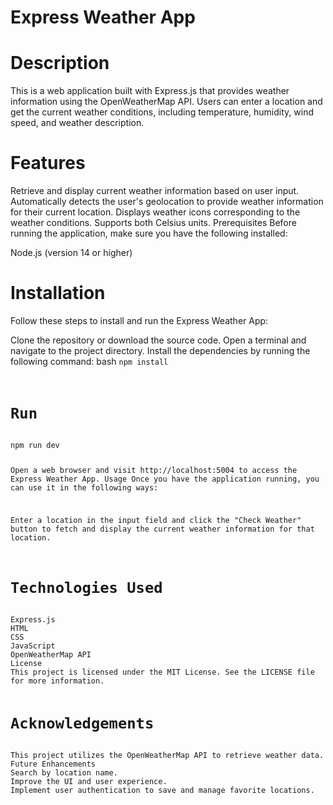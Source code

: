<h1>Express Weather App<h1>
<h1>Description</h1>
This is a web application built with Express.js that provides weather information using the OpenWeatherMap API. Users can enter a location and get the current weather conditions, including temperature, humidity, wind speed, and weather description.

<h1>Features</h1>
Retrieve and display current weather information based on user input.
Automatically detects the user's geolocation to provide weather information for their current location.
Displays weather icons corresponding to the weather conditions.
Supports both Celsius units.
Prerequisites
Before running the application, make sure you have the following installed:

Node.js (version 14 or higher)
<h1>Installation</h1>
Follow these steps to install and run the Express Weather App:

Clone the repository or download the source code.
Open a terminal and navigate to the project directory.
Install the dependencies by running the following command:
bash
<code>npm install</npm>

<h1>Run</h1>
npm run dev


Open a web browser and visit http://localhost:5004 to access the Express Weather App.
Usage
Once you have the application running, you can use it in the following ways:

Enter a location in the input field and click the "Check Weather" button to fetch and display the current weather information for that location.

<h1>Technologies Used</h1>
Express.js
HTML
CSS
JavaScript
OpenWeatherMap API
License
This project is licensed under the MIT License. See the LICENSE file for more information.

<h1>Acknowledgements</h1>
This project utilizes the OpenWeatherMap API to retrieve weather data.
Future Enhancements
Search by location name.
Improve the UI and user experience.
Implement user authentication to save and manage favorite locations.
